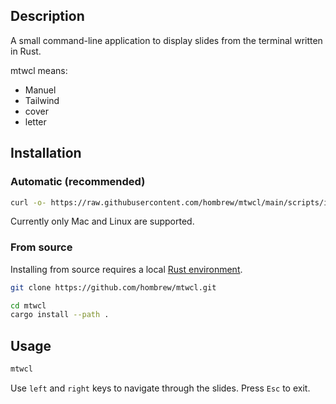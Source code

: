 ## Description
A small command-line application to display slides from the terminal written in Rust. 

mtwcl means:
- Manuel
- Tailwind
- cover
- letter

## Installation

### Automatic (recommended)

```bash
curl -o- https://raw.githubusercontent.com/hombrew/mtwcl/main/scripts/install.sh | bash
```

Currently only Mac and Linux are supported.

### From source

Installing from source requires a local [Rust environment](https://www.rust-lang.org/tools/install).

```bash
git clone https://github.com/hombrew/mtwcl.git

cd mtwcl
cargo install --path .
```

## Usage

```bash
mtwcl
```

Use `left` and `right` keys to navigate through the slides. Press `Esc` to exit.
